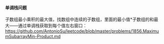 #### 单调栈问题



子数组最小乘积的最大值，找数组中连续的子数组，里面的最小值*子数组的和最大——通过单调栈获取到每个值左右窗口：https://github.com/AntonioSu/leetcode/blob/master/problems/1856.MaximumSubarrayMin-Product.md

